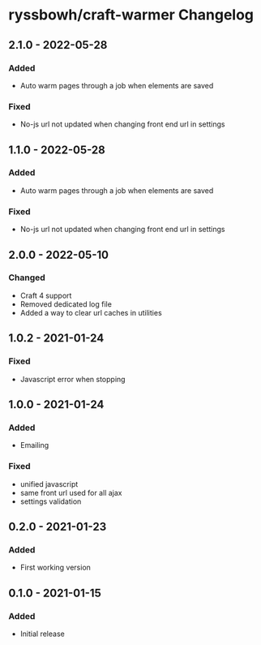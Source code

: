 # ryssbowh/craft-warmer Changelog

## 2.1.0 - 2022-05-28
### Added
- Auto warm pages through a job when elements are saved
### Fixed
- No-js url not updated when changing front end url in settings

## 1.1.0 - 2022-05-28
### Added
- Auto warm pages through a job when elements are saved
### Fixed
- No-js url not updated when changing front end url in settings

## 2.0.0 - 2022-05-10

### Changed
- Craft 4 support
- Removed dedicated log file
- Added a way to clear url caches in utilities

## 1.0.2 - 2021-01-24

### Fixed
- Javascript error when stopping

## 1.0.0 - 2021-01-24

### Added
- Emailing

### Fixed
- unified javascript
- same front url used for all ajax
- settings validation

## 0.2.0 - 2021-01-23

### Added
- First working version

## 0.1.0 - 2021-01-15

### Added
- Initial release